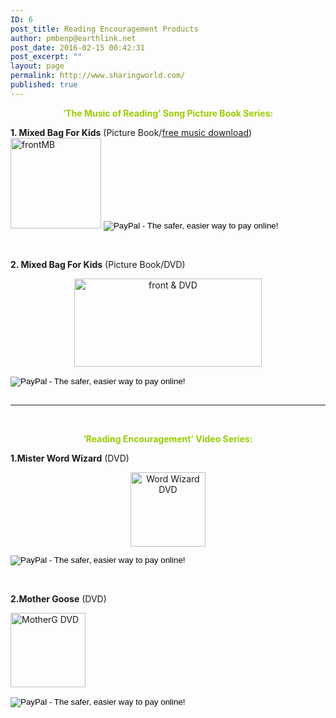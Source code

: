 ```yaml
---
ID: 6
post_title: Reading Encouragement Products
author: pmbenp@earthlink.net
post_date: 2016-02-15 00:42:31
post_excerpt: ""
layout: page
permalink: http://www.sharingworld.com/
published: true
---
```

<div class="ecwid ecwid-SingleProduct ecwid-Product ecwid-Product-61930898" itemscope="" itemtype="http://schema.org/Product" data-single-product-id="61930898">
<div itemprop="image"></div>
<div class="ecwid-title" itemprop="name"></div>
<div customprop="addtobag"></div>
</div>
<script src="https://app.ecwid.com/script.js?8964166&amp;data_platform=singleproduct" type="text/javascript" charset="utf-8"></script><script type="text/javascript">// <![CDATA[
xSingleProduct()
// ]]></script>
<p style="text-align: center;"><span style="color: #99cc00;"><strong>‘The Music of Reading’ Song Picture Book Series:</strong></span></p>
<strong>1. Mixed Bag For Kids</strong>
(Picture Book/<a href="http://www.sharingworld.com/checkout" target="_blank">free music download</a>)

<form action="https://www.paypal.com/cgi-bin/webscr" method="post" target="_top"><input name="cmd" type="hidden" value="_s-xclick" /><a href="http://www.sharingworld.com/?page_id=204"><img class="alignleft wp-image-178" src="http://www.sharingworld.com/wp-content/uploads/2016/03/frontMB-e1455985000943.jpg" alt="frontMB" width="145" height="145" /></a>
<input name="hosted_button_id" type="hidden" value="6CGBNPJ5FG3QS" />
<input alt="PayPal - The safer, easier way to pay online!" name="submit" src="https://www.paypalobjects.com/en_US/i/btn/btn_buynowCC_LG.gif" type="image" />
<img src="https://www.paypalobjects.com/en_US/i/scr/pixel.gif" alt="" width="1" height="1" border="0" /></form>&nbsp;
<p style="text-align: left;"><strong>2. Mixed Bag For Kids</strong>
(Picture Book/DVD)</p>
<p style="text-align: center;"><a href="http://www.sharingworld.com/?page_id=246"><img class="wp-image-174 size-medium alignleft" src="http://www.sharingworld.com/wp-content/uploads/2016/03/front-DVD-300x141.jpg" alt="front &amp; DVD" width="300" height="141" /></a></p>

<form action="https://www.paypal.com/cgi-bin/webscr" method="post" target="_top"><input name="cmd" type="hidden" value="_s-xclick" />
<input name="hosted_button_id" type="hidden" value="ZPPYM92BZ8544" />
<input alt="PayPal - The safer, easier way to pay online!" name="submit" src="https://www.paypalobjects.com/en_US/i/btn/btn_buynowCC_LG.gif" type="image" /> </form><img src="https://www.paypalobjects.com/en_US/i/scr/pixel.gif" alt="" width="1" height="1" border="0" />

<hr />

&nbsp;
<p style="text-align: center;"><span style="color: #99cc00;"><strong>‘Reading Encouragement’ Video Series: </strong></span></p>
<p style="text-align: left;"><strong>1.Mister Word Wizard</strong>
(DVD)</p>
<p style="text-align: center;"><a href="http://www.sharingworld.com/?page_id=254"><img class="wp-image-194 alignleft" src="http://www.sharingworld.com/wp-content/uploads/2016/03/Word-Wizard-DVD-e1455989827591.jpg" alt="Word Wizard DVD" width="120" height="119" /></a></p>

<form action="https://www.paypal.com/cgi-bin/webscr" method="post" target="_top"><input name="cmd" type="hidden" value="_s-xclick" />
<input name="hosted_button_id" type="hidden" value="9ZHY28FVAHG4G" />
<input alt="PayPal - The safer, easier way to pay online!" name="submit" src="https://www.paypalobjects.com/en_US/i/btn/btn_buynowCC_LG.gif" type="image" /></form>&nbsp;
<p style="text-align: left;"><b>2.Mother Goose</b>
(DVD)</p>
<p style="text-align: left;"><a href="http://www.sharingworld.com/?page_id=261"><img class="wp-image-187 alignleft" src="http://www.sharingworld.com/wp-content/uploads/2016/03/MotherG-DVD-e1455987496182.jpg" alt="MotherG DVD" width="120" height="119" /></a></p>

<form action="https://www.paypal.com/cgi-bin/webscr" method="post" target="_top"><input name="cmd" type="hidden" value="_s-xclick" />
<input name="hosted_button_id" type="hidden" value="FVAFBPTUCL8V8" />
<input alt="PayPal - The safer, easier way to pay online!" name="submit" src="https://www.paypalobjects.com/en_US/i/btn/btn_buynowCC_LG.gif" type="image" />
<img src="https://www.paypalobjects.com/en_US/i/scr/pixel.gif" alt="" width="1" height="1" border="0" /></form><!--End mc_embed_signup-->
<div id="mc_embed_signup"><form id="mc-embedded-subscribe-form" class="validate" action="//sharingworld.us13.list-manage.com/subscribe/post?u=8a8e432459ea439225841d8fe&amp;id=ea083f7283" method="post" name="mc-embedded-subscribe-form" novalidate="" target="_blank">
<div id="mc_embed_signup_scroll"></div>
</form></div>